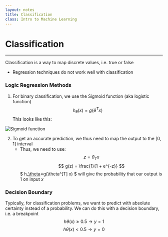 ```yaml
---
layout: notes
title: Classification
class: Intro to Machine Learning
---
```


# Classification
---

Classification is a way to map discrete values, i.e. true or false
* Regression techniques do not work well with classification

### Logic Regression Methods
1. For binary classification, we use the Sigmoid function (aka logistic function)
$$
h_\theta(x)= g(\theta^T x)
$$
This looks like this:

![Sigmoid function](images/sigmoid.png)

2. To get an accurate prediction, we thus need to map the output to the [0, 1] interval
	* Thus, we need to use:
	$$
	z = \theta_T x
	$$
	$$
	g(z) = \frac{1}{1 + e^{-z}}
	$$
$ h_[\theta](x)=g(\theta^[T] x) $ will give the probability that our output is 1 on input _x_

### Decision Boundary
Typically, for classification problems, we want to predict with absolute certainty instead of a probability. We can do this with a decision boundary, i.e. a breakpoint
$$
hθ(x) \geq 0.5 \rightarrow y = 1
$$
$$
hθ(x) < 0.5 \rightarrow y = 0
$$